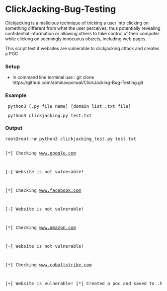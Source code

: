# ClickJacking-Bug-Testing
Clickjacking is a malicious technique of tricking a user into clicking on something different from what the user perceives, thus potentially revealing confidential information or allowing others to take control of their computer while clicking on seemingly innocuous objects, including web pages.

<p>This script test if websites are vulnerable to clickjacking attack and creates a POC</p>

<h3>Setup</h3>
<ul>
<li>In command line terminal use : git clone https://github.com/abhinavporwal/ClickJacking-Bug-Testing.git</li>
</ul>

<h3>Example</h3>
<pre> python3 [.py file name] [domain list .txt file] </pre>
<pre> python3 clickjacking.py test.txt </pre>

<h3>Output</h3>
<pre>root@root:~# python3 clickjacking_test.py test.txt

[*] Checking www.google.com

   [-] Website is not vulnerable!

[*] Checking www.facebook.com

   [-] Website is not vulnerable!

[*] Checking www.amazon.com

   [-] Website is not vulnerable!

[*] Checking www.cobaltstrike.com

   [+] Website is vulnerable!
   [*] Created a poc and saved to <URL>.html
</pre>

